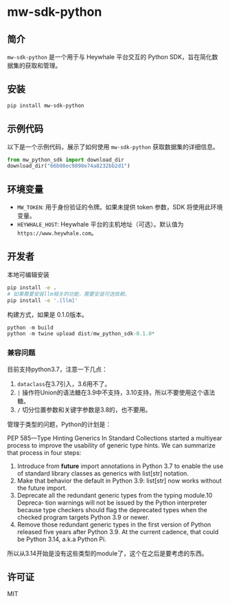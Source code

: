 # mw-sdk-python

## 简介
`mw-sdk-python` 是一个用于与 Heywhale 平台交互的 Python SDK，旨在简化数据集的获取和管理。

## 安装

```bash
pip install mw-sdk-python
```

## 示例代码

以下是一个示例代码，展示了如何使用 `mw-sdk-python` 获取数据集的详细信息。

```python
from mw_python_sdk import download_dir
download_dir("66b08ec9898e74a8232bb2d1")
```

## 环境变量

- `MW_TOKEN`: 用于身份验证的令牌。如果未提供 token 参数，SDK 将使用此环境变量。
- `HEYWHALE_HOST`: Heywhale 平台的主机地址（可选）。默认值为 `https://www.heywhale.com`。

## 开发者

本地可编辑安装
```bash
pip install -e .
# 如果需要安装llm相关的功能，需要安装可选依赖。
pip install -e '.[llm]'
```
构建方式，如果是 0.1.0版本。

```python
python -m build
python -m twine upload dist/mw_python_sdk-0.1.0*
```

### 兼容问题

目前支持python3.7，注意一下几点：

1. `dataclass`在3.7引入，3.6用不了。
2. `|` 操作符Union的语法糖在3.9中不支持，3.10支持，所以不要使用这个语法糖。
3. `/` 切分位置参数和关键字参数是3.8的，也不要用。


管理于类型的问题，Python的计划是：

PEP 585—Type Hinting Generics In Standard Collections started a multiyear process to improve the usability of generic type hints. We can summarize that process in four steps:
1. Introduce from __future__ import annotations in Python 3.7 to enable the use of standard library classes as generics with list[str] notation.
2. Make that behavior the default in Python 3.9: list[str] now works without the future import.
3. Deprecate all the redundant generic types from the typing module.10 Depreca‐ tion warnings will not be issued by the Python interpreter because type checkers should flag the deprecated types when the checked program targets Python 3.9 or newer.
4. Remove those redundant generic types in the first version of Python released five years after Python 3.9. At the current cadence, that could be Python 3.14, a.k.a Python Pi.

所以从3.14开始是没有这些类型的module了，这个在之后是要考虑的东西。
## 许可证
MIT
